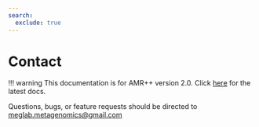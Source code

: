 ```yaml
---
search:
  exclude: true
---
```


# Contact

!!! warning
    This documentation is for AMR++ version 2.0. Click [here](../latest/introduction.md) for the latest docs.

Questions, bugs, or feature requests should be directed to meglab.metagenomics@gmail.com
